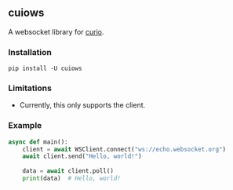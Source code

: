 ## cuiows

A websocket library for [curio](https://github.com/dabeaz/curio).

### Installation

`pip install -U cuiows`

### Limitations

 - Currently, this only supports the client.
 
### Example

```py
async def main():
    client = await WSClient.connect("ws://echo.websocket.org")
    await client.send("Hello, world!")
    
    data = await client.poll()
    print(data)  # Hello, world!
```

